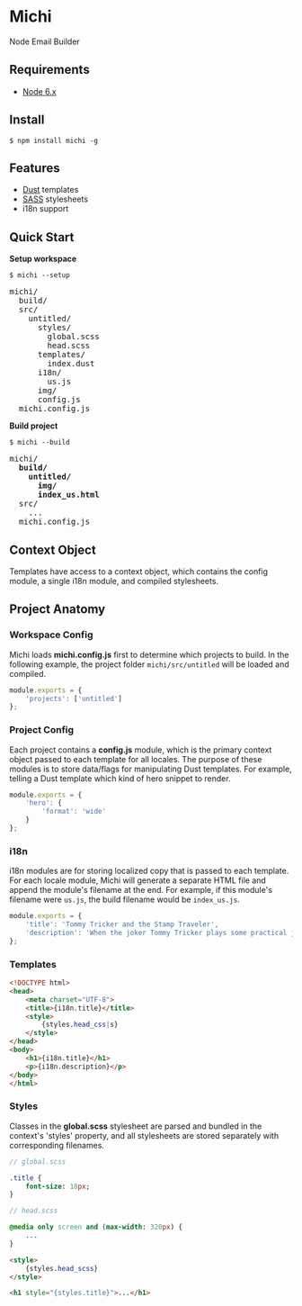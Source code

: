 # Michi
Node Email Builder

## Requirements
* [Node 6.x](https://nodejs.org/)

## Install

```shell
$ npm install michi -g
```

## Features

* [Dust](http://www.dustjs.com/) templates
* [SASS](http://sass-lang.com/) stylesheets
* i18n support

## Quick Start
**Setup workspace**
```shell
$ michi --setup
```

<pre>
michi/
  build/
  src/
    untitled/
      styles/
        global.scss
        head.scss
      templates/
        index.dust
      i18n/
        us.js
      img/
      config.js
  michi.config.js
</pre>

**Build project**
```shell
$ michi --build
```

<pre>
michi/
  <b>build/
    untitled/
      img/
      index_us.html</b>
  src/
    ...
  michi.config.js
</pre>

## Context Object

Templates have access to a context object, which contains the config module, a single i18n module, and compiled stylesheets.

## Project Anatomy

### Workspace Config

Michi loads **michi.config.js** first to determine which projects to build. In the following example, the project folder `michi/src/untitled` will be loaded and compiled.

```javascript
module.exports = {
    'projects': ['untitled']
};
```

### Project Config

Each project contains a **config.js** module, which is the primary context object passed to each template for all locales. The purpose of these modules is to store data/flags for manipulating Dust templates. For example, telling a Dust template which kind of hero snippet to render.

```javascript
module.exports = {
    'hero': {
        'format': 'wide'
    }
};
```

### i18n

i18n modules are for storing localized copy that is passed to each template. For each locale module, Michi will generate a separate HTML file and append the module's filename at the end. For example, if this module's filename were `us.js`, the build filename would be `index_us.js`.

```javascript
module.exports = {
    'title': 'Tommy Tricker and the Stamp Traveler',
    'description': 'When the joker Tommy Tricker plays some practical jokes on some of his friends, his best friend Ralph, a stamp collector, discovers the secret of "stamp travel" to make him travel around the world on a stamp to bring back the mysterious Charles Merriweather, who never returned on a stamp for 75 years.'
};
```

### Templates

```html
<!DOCTYPE html>
<head>
    <meta charset="UTF-8">
    <title>{i18n.title}</title>
    <style>
        {styles.head_css|s}
    </style>
</head>
<body>
    <h1>{i18n.title}</h1>
    <p>{i18n.description}</p>
</body>
</html>
```

### Styles

Classes in the **global.scss** stylesheet are parsed and bundled in the context's 'styles' property, and all stylesheets are stored separately with corresponding filenames.

```sass
// global.scss

.title {
    font-size: 18px;
}
```

```sass
// head.scss

@media only screen and (max-width: 320px) {
    ...
}
```

```html
<style>
    {styles.head_scss}
</style>

<h1 style="{styles.title}">...</h1>
```